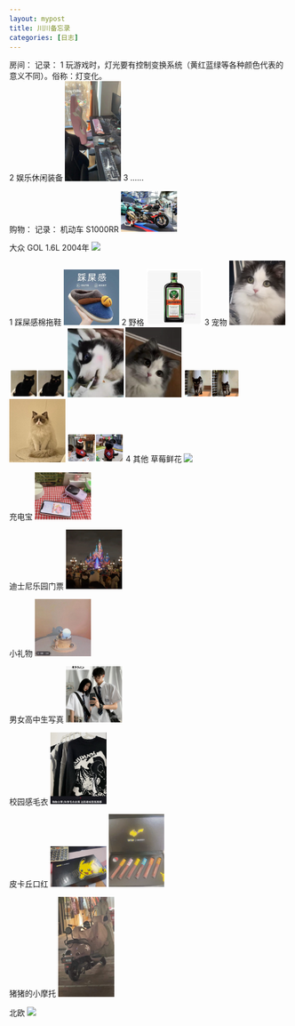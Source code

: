 ```yaml
---
layout: mypost
title: 川川备忘录
categories: [日志]
---
```


房间：
	记录： 
	1 玩游戏时，灯光要有控制变换系统（黄红蓝绿等各种颜色代表的意义不同）。俗称：灯变化。
	<br/>
	2 娱乐休闲装备
	<img src="/posts/2022/01/07/微信图片_20220107225205.jpg" width="20%">
	3 ......

购物：
	记录：
	机动车
	S1000RR
	<img src="/posts/2022/01/07/微信图片_20220107224104.jpg" width="20%">





大众
GOL 1.6L 2004年
	<img src="/posts/2022/01/07/微信图片_20220107225215.jpg" width="20%">
	








1 踩屎感棉拖鞋 
	<img src="/posts/2022/01/07/QQ截图20220107194621.png"  width="20%">
	2 野格
	<img src="/posts/2022/01/07/QQ截图20220107224822.png" width="20%">
	3 宠物
	<img src="/posts/2022/01/07/QQ截图20220108113031.png" width="20%">
	<img src="/posts/2022/01/07/QQ截图20220108113135.png" width="20%">
	<img src="/posts/2022/01/07/QQ截图20220108113202.png" width="20%">
	<img src="/posts/2022/01/07/QQ截图20220108113055.png" width="20%">
	<img src="/posts/2022/01/07/QQ截图20220108113151.png" width="20%">
	<img src="/posts/2022/01/07/QQ截图20220108113108.png" width="20%">
	<img src="/posts/2022/01/07/QQ截图20220108113146.png" width="20%">
	4 其他
草莓鲜花
<img src="/posts/2022/01/07/微信图片_20220107230812.jpg" width="20%">

充电宝
<img src="/posts/2022/01/07/QQ截图20220108123140.png" width="20%">

迪士尼乐园门票
<img src="/posts/2022/01/07/QQ截图20220108123240.png" width="20%">

小礼物
<img src="/posts/2022/01/07/QQ截图20220108123313.png" width="20%">

男女高中生写真
<img src="/posts/2022/01/07/QQ截图20220108123355.png" width="20%">

校园感毛衣
<img src="/posts/2022/01/07/QQ截图20220108123433.png" width="20%">

皮卡丘口红
<img src="/posts/2022/01/07/QQ截图20220108124254.png" width="20%">
<img src="/posts/2022/01/07/QQ截图20220108124310.png" width="20%">

猪猪的小摩托
<img src="/posts/2022/01/07/微信图片_20220107230644.jpg" width="20%">

北欧
<img src="/posts/2022/01/07/微信图片_20220122202914.jpg" width="20%">